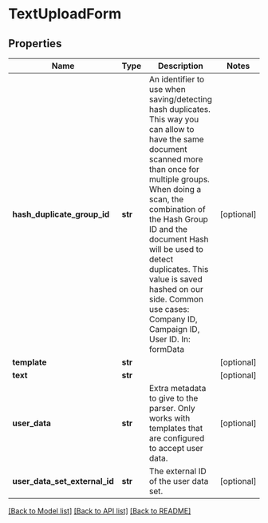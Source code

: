 # TextUploadForm

## Properties
Name | Type | Description | Notes
------------ | ------------- | ------------- | -------------
**hash_duplicate_group_id** | **str** | An identifier to use when saving/detecting hash duplicates. This way you can allow to have the same document scanned more than once for multiple groups. When doing a scan, the combination of the Hash Group ID and the document Hash will be used to detect duplicates. This value is saved hashed on our side. Common use cases: Company ID, Campaign ID, User ID. In: formData | [optional] 
**template** | **str** |  | [optional] 
**text** | **str** |  | [optional] 
**user_data** | **str** | Extra metadata to give to the parser. Only works with templates that are configured to accept user data. | [optional] 
**user_data_set_external_id** | **str** | The external ID of the user data set. | [optional] 

[[Back to Model list]](../README.md#documentation-for-models) [[Back to API list]](../README.md#documentation-for-api-endpoints) [[Back to README]](../README.md)


